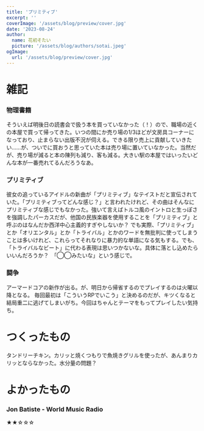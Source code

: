 ```yaml
---
title: 'プリミティブ'
excerpt: ''
coverImage: '/assets/blog/preview/cover.jpg'
date: '2023-08-24'
author:
  name: 花初そたい
  picture: '/assets/blog/authors/sotai.jpeg'
ogImage:
  url: '/assets/blog/preview/cover.jpg'
---
```

# 雑記
### 物理書籍
そういえば明後日の読書会で扱う本を買っていなかった（！）ので、職場の近くの本屋で買って帰ってきた。いつの間にか売り場の1/3ほどが文房具コーナーになっており、止まらない出版不況が伺える。できる限り売上に貢献していきたい……が、ついでに買おうと思っていた本は売り場に置いていなかった。当然だが、売り場が減ると本の陳列も減り、客も減る。大きい駅の本屋ではいったいどんな本が一番売れてるんだろうなあ。

### プリミティブ
彼女の追っているアイドルの新曲が「プリミティブ」なテイストだと宣伝されていた。「プリミティブってどんな感じ？」と言われたけれど、その曲はそんなにプリミティブな感じでもなかった。強いて言えばトルコ風のイントロと生っぽさを強調したパーカスだが、他国の民族楽器を使用することを「プリミティブ」と呼ぶのはなんだか西洋中心主義的すぎやしないか？
でも実際、「プリミティブ」とか「オリエンタル」とか「トライバル」とかのワードを無批判に使ってしまうことは多いけれど、これらってそれなりに暴力的な単語になる気もする。でも、「トライバルなビート」に代わる表現は思いつかないな。具体に落とし込めたらいいんだろうか？　「◯◯みたいな」という感じで。

### 闘争
アーマードコアの新作が出る。が、明日から帰省するのでプレイするのは火曜以降となる。
毎回最初は「こういうRPでいこう」と決めるのだが、キツくなると結局重二に逃げてしまいがち。今回はちゃんとテーマをもってプレイしたい気持ち。

# つくったもの
タンドリーチキン。カリッと焼くつもりで魚焼きグリルを使ったが、あんまりカリッとならなかった。水分量の問題？

# よかったもの
### Jon Batiste - World Music Radio
★★☆☆☆